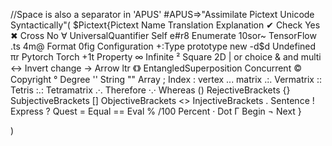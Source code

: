 //Space is also a separator in 'APUS'
#APUS=>"Assimilate Pictext Unicode Syntactically"(
    $Pictext{Pictext    Name    Translation    Explanation
        ✔      Check                   Yes
        ✖      Cross                   No
        ∀       UniversalQuantifier     Self
        e#r8    Enumerate 
        10sor~  TensorFlow              .ts 
        4m@     Format 
        0fig    Configuration 
        +:Type  prototype               new
        -d$d    Undefined 
        πr      Pytorch                 Torch 
        +1t     Property 
        ∞       Infinite 
        ²       Square                  2D
        |       or                      choice
        &       and                     multi
        ↔       Invert                  change
        →       Arrow                   ltr
        《》    EntangledSuperposition  Concurrent
        ©       Copyright 
        °       Degree 
        ''      String
        ""      Array
        ;       Index 
        :       vertex 
        ...     matrix 
        .:.     Vermatrix
        ::      Tetris
        :.:     Tetramatrix
        .·.     Therefore
        ·.·     Whereas
        ()      RejectiveBrackets
        {}      SubjectiveBrackets
        []      ObjectiveBrackets
        <>      InjectiveBrackets
        .       Sentence
        !       Express
        ?       Quest
        =       Equal
        ==      Eval
        %       /100                        Percent
        ·       Dot
        Г       Begin
        ¬       Next
    }
    
)
